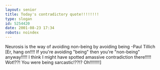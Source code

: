 ```yaml
---
layout: senior
title: Today's contradictory quote!!!!!!!!
type: slogan
id: 5254420
date: 2001-08-23 17:34
robots: noindex
---
```

Neurosis is the way of avoiding non-being by avoiding being -Paul Tillich [Er, hang on!!!! If you're avoiding "being" then you're "non-being" anyway!!!!! I think I might have spotted amassive contradiction there!!!!! Wot!??! You were being sarcastic!??!? Oh!!!!!!!!]